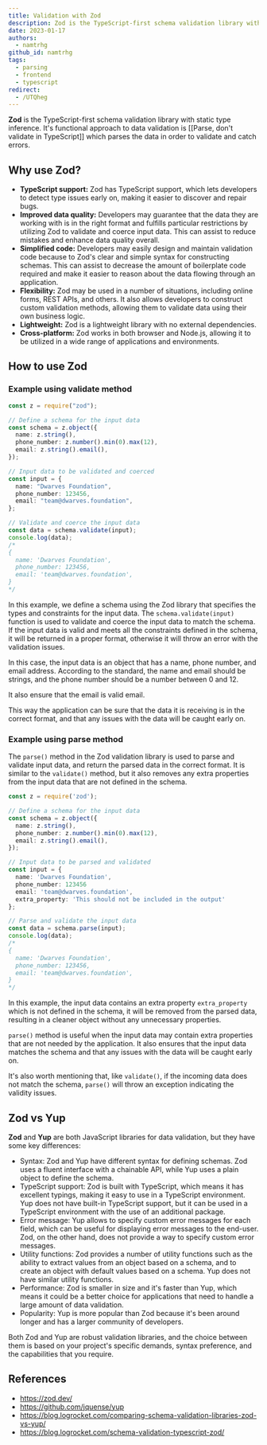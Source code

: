 ```yaml
---
title: Validation with Zod
description: Zod is the TypeScript-first schema validation library with static type inference.
date: 2023-01-17
authors:
  - namtrhg
github_id: namtrhg
tags:
  - parsing
  - frontend
  - typescript
redirect:
  - /UTQheg
---
```


**Zod** is the TypeScript-first schema validation library with static type inference. It's functional approach to data validation is [[Parse, don't validate in TypeScript]] which parses the data in order to validate and catch errors.

## Why use Zod?

- **TypeScript support:** Zod has TypeScript support, which lets developers to detect type issues early on, making it easier to discover and repair bugs.
- **Improved data quality:** Developers may guarantee that the data they are working with is in the right format and fulfills particular restrictions by utilizing Zod to validate and coerce input data. This can assist to reduce mistakes and enhance data quality overall.
- **Simplified code:** Developers may easily design and maintain validation code because to Zod's clear and simple syntax for constructing schemas. This can assist to decrease the amount of boilerplate code required and make it easier to reason about the data flowing through an application.
- **Flexibility:** Zod may be used in a number of situations, including online forms, REST APIs, and others. It also allows developers to construct custom validation methods, allowing them to validate data using their own business logic.
- **Lightweight:** Zod is a lightweight library with no external dependencies.
- **Cross-platform:** Zod works in both browser and Node.js, allowing it to be utilized in a wide range of applications and environments.

## How to use Zod

### Example using validate method

```ts
const z = require("zod");

// Define a schema for the input data
const schema = z.object({
  name: z.string(),
  phone_number: z.number().min(0).max(12),
  email: z.string().email(),
});

// Input data to be validated and coerced
const input = {
  name: "Dwarves Foundation",
  phone_number: 123456,
  email: "team@dwarves.foundation",
};

// Validate and coerce the input data
const data = schema.validate(input);
console.log(data);
/*
{
  name: 'Dwarves Foundation',
  phone_number: 123456,
  email: 'team@dwarves.foundation',
}
*/
```

In this example, we define a schema using the Zod library that specifies the types and constraints for the input data. The `schema.validate(input)` function is used to validate and coerce the input data to match the schema. If the input data is valid and meets all the constraints defined in the schema, it will be returned in a proper format, otherwise it will throw an error with the validation issues.

In this case, the input data is an object that has a name, phone number, and email address. According to the standard, the name and email should be strings, and the phone number should be a number between 0 and 12.

It also ensure that the email is valid email.

This way the application can be sure that the data it is receiving is in the correct format, and that any issues with the data will be caught early on.

### Example using parse method

The `parse()` method in the Zod validation library is used to parse and validate input data, and return the parsed data in the correct format. It is similar to the `validate()` method, but it also removes any extra properties from the input data that are not defined in the schema.

```ts
const z = require('zod');

// Define a schema for the input data
const schema = z.object({
  name: z.string(),
  phone_number: z.number().min(0).max(12),
  email: z.string().email(),
});

// Input data to be parsed and validated
const input = {
  name: 'Dwarves Foundation',
  phone_number: 123456
  email: 'team@dwarves.foundation',
  extra_property: 'This should not be included in the output'
};

// Parse and validate the input data
const data = schema.parse(input);
console.log(data);
/*
{
  name: 'Dwarves Foundation',
  phone_number: 123456,
  email: 'team@dwarves.foundation',
}
*/
```

In this example, the input data contains an extra property `extra_property` which is not defined in the schema, it will be removed from the parsed data, resulting in a cleaner object without any unnecessary properties.

`parse()` method is useful when the input data may contain extra properties that are not needed by the application. It also ensures that the input data matches the schema and that any issues with the data will be caught early on.

It's also worth mentioning that, like `validate()`, if the incoming data does not match the schema, `parse()` will throw an exception indicating the validity issues.

## Zod vs Yup

**Zod** and **Yup** are both JavaScript libraries for data validation, but they have some key differences:

- Syntax: Zod and Yup have different syntax for defining schemas. Zod uses a fluent interface with a chainable API, while Yup uses a plain object to define the schema.
- TypeScript support: Zod is built with TypeScript, which means it has excellent typings, making it easy to use in a TypeScript environment. Yup does not have built-in TypeScript support, but it can be used in a TypeScript environment with the use of an additional package.
- Error message: Yup allows to specify custom error messages for each field, which can be useful for displaying error messages to the end-user. Zod, on the other hand, does not provide a way to specify custom error messages.
- Utility functions: Zod provides a number of utility functions such as the ability to extract values from an object based on a schema, and to create an object with default values based on a schema. Yup does not have similar utility functions.
- Performance: Zod is smaller in size and it's faster than Yup, which means it could be a better choice for applications that need to handle a large amount of data validation.
- Popularity: Yup is more popular than Zod because it's been around longer and has a larger community of developers.

Both Zod and Yup are robust validation libraries, and the choice between them is based on your project's specific demands, syntax preference, and the capabilities that you require.

## References

- <https://zod.dev/>
- <https://github.com/jquense/yup>
- <https://blog.logrocket.com/comparing-schema-validation-libraries-zod-vs-yup/>
- <https://blog.logrocket.com/schema-validation-typescript-zod/>
